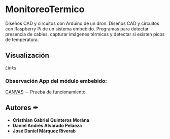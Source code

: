 # MonitoreoTermico
Diseños CAD y circuitos con Arduino de un dron.
Diseños CAD y circuitos con Raspberry Pi de un sistema embebido.
Programas para detectar presencia de cables, capturar imágenes térmicas y detectar si existen picos de temperatura.

## Visualización 

_Links_

### Observación App del módulo embebido:
[CANVAS](https://www.canva.com/design/DAFX9yXkbVk/DF8M5vSArvJTF0_a-fzVag/watch?utm_content=DAFX9yXkbVk&utm_campaign=designshare&utm_medium=link&utm_source=publishsharelink) -- Prueba de funcionamiento

## Autores ✒

* **Cristhian Gabriel Quinteros Morána** 
* **Daniel Andrés Alvarado Peláeza** 
* **José Daniel Márquez Riverab** 
